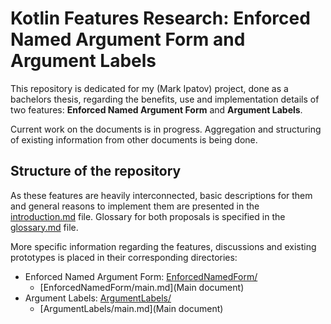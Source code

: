 # Kotlin Features Research: Enforced Named Argument Form and Argument Labels

This repository is dedicated for my (Mark Ipatov) project, done as a bachelors thesis, regarding the benefits, use and implementation details of two features: **Enforced Named Argument Form** and **Argument Labels**.

Current work on the documents is in progress. Aggregation and structuring of existing information from other documents is being done.

## Structure of the repository

As these features are heavily interconnected, basic descriptions for them and general reasons to implement them are presented in the [introduction.md](introduction) file. Glossary for both proposals is specified in the [glossary.md](glossary) file.

More specific information regarding the features, discussions and existing prototypes is placed in their corresponding directories:

* Enforced Named Argument Form: [EnforcedNamedForm/](Directory)
    * [EnforcedNamedForm/main.md](Main document)
* Argument Labels: [ArgumentLabels/](Directory)
    * [ArgumentLabels/main.md](Main document)
